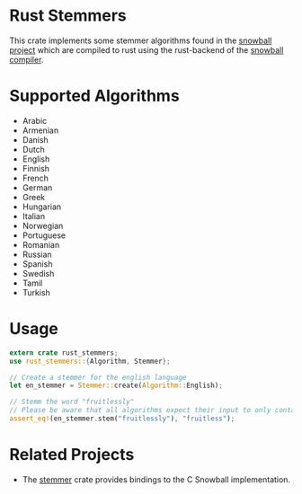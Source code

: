# Rust Stemmers

This crate implements some stemmer algorithms found in the [snowball project](http://snowballstem.org/) which are compiled to rust using the rust-backend of the [snowball compiler](https://github.com/snowballstem/snowball).

# Supported Algorithms

-   Arabic
-   Armenian
-   Danish
-   Dutch
-   English
-   Finnish
-   French
-   German
-   Greek
-   Hungarian
-   Italian
-   Norwegian
-   Portuguese
-   Romanian
-   Russian
-   Spanish
-   Swedish
-   Tamil
-   Turkish


# Usage

```rust
extern crate rust_stemmers;
use rust_stemmers::{Algorithm, Stemmer};

// Create a stemmer for the english language
let en_stemmer = Stemmer::create(Algorithm::English);

// Stemm the word "fruitlessly"
// Please be aware that all algorithms expect their input to only contain lowercase characters.
assert_eq!(en_stemmer.stem("fruitlessly"), "fruitless");
```

# Related Projects

-   The [stemmer](https://github.com/lise-henry/stemmer-rs) crate provides bindings to the C Snowball implementation.

